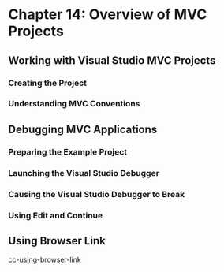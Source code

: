 # Chapter 14: Overview of MVC Projects

## Working with Visual Studio MVC Projects
### Creating the Project
### Understanding MVC Conventions

## Debugging MVC Applications
### Preparing the Example Project
### Launching the Visual Studio Debugger
### Causing the Visual Studio Debugger to Break
### Using Edit and Continue

## Using Browser Link

cc-using-browser-link